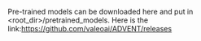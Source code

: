 Pre-trained models can be downloaded here and put in <root_dir>/pretrained_models.
Here is the link:https://github.com/valeoai/ADVENT/releases
